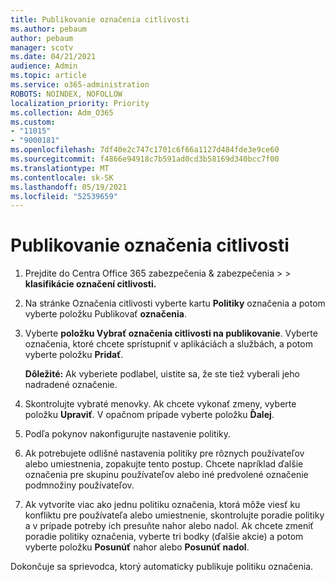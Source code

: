 ```yaml
---
title: Publikovanie označenia citlivosti
ms.author: pebaum
author: pebaum
manager: scotv
ms.date: 04/21/2021
audience: Admin
ms.topic: article
ms.service: o365-administration
ROBOTS: NOINDEX, NOFOLLOW
localization_priority: Priority
ms.collection: Adm_O365
ms.custom:
- "11015"
- "9000181"
ms.openlocfilehash: 7df40e2c747c1701c6f66a1127d484fde3e9ce60
ms.sourcegitcommit: f4866e94918c7b591ad0cd3b58169d340bcc7f00
ms.translationtype: MT
ms.contentlocale: sk-SK
ms.lasthandoff: 05/19/2021
ms.locfileid: "52539659"
---
```

# <a name="how-to-publish-a-sensitivity-label"></a>Publikovanie označenia citlivosti

1. Prejdite do Centra Office 365 zabezpečenia & zabezpečenia >   >  **klasifikácie označení citlivosti.**

1. Na stránke Označenia citlivosti vyberte kartu **Politiky** označenia a potom vyberte položku Publikovať **označenia**.

1. Vyberte **položku Vybrať označenia citlivosti na publikovanie**. Vyberte označenia, ktoré chcete sprístupniť v aplikáciách a službách, a potom vyberte položku **Pridať**.

    **Dôležité:** Ak vyberiete podlabel, uistite sa, že ste tiež vyberali jeho nadradené označenie.

1. Skontrolujte vybraté menovky. Ak chcete vykonať zmeny, vyberte položku **Upraviť**. V opačnom prípade vyberte položku **Ďalej**.

1. Podľa pokynov nakonfigurujte nastavenie politiky.

1. Ak potrebujete odlišné nastavenia politiky pre rôznych používateľov alebo umiestnenia, zopakujte tento postup. Chcete napríklad ďalšie označenia pre skupinu používateľov alebo iné predvolené označenie podmnožiny používateľov.

1. Ak vytvoríte viac ako jednu politiku označenia, ktorá môže viesť ku konfliktu pre používateľa alebo umiestnenie, skontrolujte poradie politiky a v prípade potreby ich presuňte nahor alebo nadol. Ak chcete zmeniť poradie politiky označenia, vyberte tri bodky (ďalšie akcie) a potom vyberte položku **Posunúť** nahor alebo **Posunúť nadol**.

Dokončuje sa sprievodca, ktorý automaticky publikuje politiku označenia.